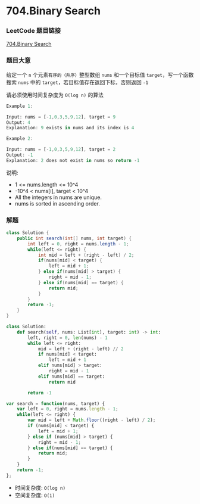 # 704.Binary Search

### LeetCode 题目链接

[704.Binary Search](https://leetcode.com/problems/binary-search/)

### 题目大意

给定一个 `n` 个元素`有序的（升序）`整型数组 `nums` 和一个目标值 `target`，写一个函数搜索 `nums` 中的 `target`，若目标值存在返回下标，否则返回 `-1`

请必须使用时间复杂度为 `O(log n)` 的算法

```js
Example 1:

Input: nums = [-1,0,3,5,9,12], target = 9
Output: 4
Explanation: 9 exists in nums and its index is 4

Example 2:

Input: nums = [-1,0,3,5,9,12], target = 2
Output: -1
Explanation: 2 does not exist in nums so return -1
```

说明:
- 1 <= nums.length <= 10^4
- -10^4 < nums[i], target < 10^4
- All the integers in nums are unique.
- nums is sorted in ascending order.

### 解题

```java
class Solution {
    public int search(int[] nums, int target) {
        int left = 0, right = nums.length - 1;
        while(left <= right) {
            int mid = left + (right - left) / 2;
            if(nums[mid] < target) {
                left = mid + 1;
            } else if(nums[mid] > target) {
                right = mid - 1;
            } else if(nums[mid] == target) {
                return mid;
            }
        }
        return -1;
    }
}
```
```python
class Solution:
    def search(self, nums: List[int], target: int) -> int:
        left, right = 0, len(nums) - 1
        while left <= right:
            mid = left + (right - left) // 2
            if nums[mid] < target:
                left = mid + 1
            elif nums[mid] > target:
                right = mid - 1
            elif nums[mid] == target:
                return mid

        return -1
```
```js
var search = function(nums, target) {
    var left = 0, right = nums.length - 1; 
    while(left <= right) {
        var mid = left + Math.floor((right - left) / 2);
        if (nums[mid] < target) {
            left = mid + 1;
        } else if (nums[mid] > target) {
            right = mid - 1; 
        } else if(nums[mid] == target) {
            return mid;
        }
    }
    return -1;
};
```
- 时间复杂度: `O(log n)`
- 空间复杂度: `O(1)`